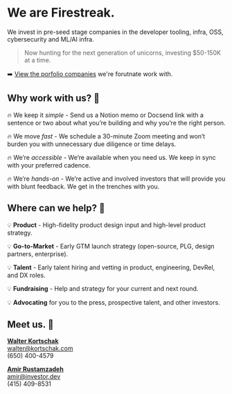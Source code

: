 # We are Firestreak.

We invest in pre-seed stage companies in the developer tooling, infra, OSS, cybersecurity and ML/AI infra. 
> Now hunting for the next generation of unicorns, investing $50-150K at a time.

➡️ [View the porfolio companies](https://www.firestreak.com/) we're forutnate work with.

## Why work with us? 🧭

🔥 We keep it _simple_ - Send us a Notion memo or Docsend link with a sentence or two about what you’re building and why you’re the right person. 

🔥 We move _fast_ - We schedule a 30-minute Zoom meeting and won’t burden you with unnecessary due diligence or time delays.

🔥 We’re _accessible_ - We’re available when you need us. We keep in sync with your preferred cadence.

🔥 We’re _hands-on_ - We’re active and involved investors that will provide you with blunt feedback. We get in the trenches with you.


## Where can we help? 🧰

💡 __Product__ - High-fidelity product design input and high-level product strategy.

💡 __Go-to-Market__ - Early GTM launch strategy (open-source, PLG, design partners, enterprise).

💡 __Talent__ - Early talent hiring and vetting in product, engineering, DevRel, and DX roles.

💡 __Fundraising__ - Help and strategy for your current and next round.

💡 __Advocating__ for you to the press, prospective talent, and other investors.

## Meet us. 👨

[__Walter Kortschak__](https://www.linkedin.com/in/walter-kortschak-5a082720)<br>
walter@kortschak.com <br>
(650) 400-4579


[__Amir Rustamzadeh__](https://www.linkedin.com/in/amirrustam/) <br>
amir@investor.dev <br>
(415) 409-8531
